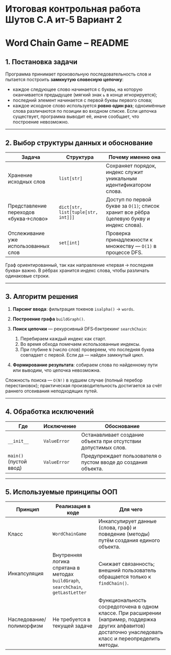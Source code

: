 # Итоговая контрольная работа Шутов С.А ит-5 Вариант 2
# Word Chain Game – README

## 1. Постановка задачи

Программа принимает произвольную последовательность слов и пытается построить **замкнутую словесную цепочку**:

* каждое следующее слово начинается с буквы, на которую оканчивается предыдущее (мягкий знак `ь` в конце игнорируется);
* последний элемент начинается с первой буквы первого слова;
* каждое исходное слово используется **ровно один раз**; одноимённые слова различаются по позиции во входном списке.
  Если цепочка существует, программа выводит её, иначе сообщает, что построение невозможно.

---

## 2. Выбор структуры данных и обоснование

| Задача                                | Структура                          | Почему именно она                                                                         |
| ------------------------------------- | ---------------------------------- | ----------------------------------------------------------------------------------------- |
| Хранение исходных слов                | `list[str]`                        | Сохраняет порядок, индекс служит уникальным идентификатором слова.                        |
| Представление переходов «буква→слово» | `dict[str, list[tuple[str, int]]]` | Доступ по первой букве за `O(1)`; список хранит все рёбра (целевую букву и индекс слова). |
| Отслеживание уже использованных слов  | `set[int]`                         | Проверка принадлежности к множеству — `O(1)` в процессе DFS.                              |

Граф ориентированный, так как направление «первая → последняя буква» важно. В рёбрах хранится индекс слова, чтобы различать одинаковые строки.

---

## 3. Алгоритм решения

1. **Парсинг ввода**: фильтрация токенов `isalpha()` → `words`.
2. **Построение графа** `buildGraph()`.
3. **Поиск цепочки** — рекурсивный DFS‑бэктрекинг `searchChain`:

   1. Перебираем каждый индекс как старт.
   2. Во время обхода помечаем использованные индексы.
   3. При глубине `N` (число слов) проверяем, что последняя буква совпадает с первой. Если да — найден замкнутый цикл.
4. **Формирование результата**: собираем слова по найденному пути или выводим, что цепочка невозможна.

Сложность поиска — `O(N!)` в худшем случае (полный перебор перестановок); практическая производительность достигается за счёт раннего отсеивания неподходящих путей.

---

## 4. Обработка исключений

| Где                    | Исключение          | Обоснование                                                          |
| ---------------------- | ------------------- | -------------------------------------------------------------------- |
| `__init__`             | `ValueError`        | Останавливает создание объекта при отсутствии допустимых слов.       |
| `main()` (пустой ввод) | `ValueError`        | Предупреждает пользователя о пустом вводе до создания объекта.       |

---

## 5. Используемые принципы ООП

| Принцип                  | Реализация в коде                                                                 | Для чего                                                                                                                                                    |
| ------------------------ | --------------------------------------------------------------------------------- | ----------------------------------------------------------------------------------------------------------------------------------------------------------- |
| Класс                    | `WordChainGame`                                                                   | Инкапсулирует данные (слова, граф) и поведение (методы) путём создания единого объекта.                                                                     |
| Инкапсуляция             | Внутренняя логика спрятана в методах `buildGraph`, `searchChain`, `getLastLetter` | Снижает связанность; внешний пользователь обращается только к `findChain()`.                                                                                |
| Наследование/полиморфизм | Не требуется в текущей задаче                                                     | Функциональность сосредоточена в одном классе. При расширении (например, поддержка других алфавитов) достаточно унаследовать класс и переопределить методы. |
